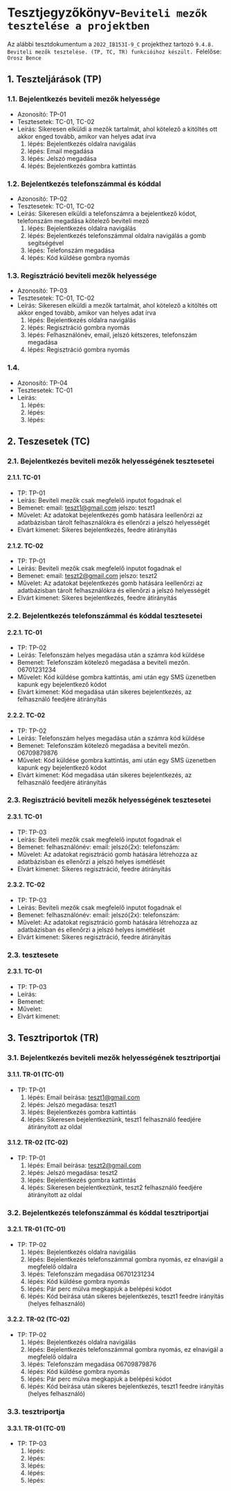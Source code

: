 # Tesztjegyzőkönyv-`Beviteli mezők tesztelése a projektben`

Az alábbi tesztdokumentum a `2022_IB153I-9_C` projekthez tartozó `9.4.8. Beviteli mezők tesztelése. (TP, TC, TR) funkcióihoz készült. `Felelőse: `Orosz Bence`


## 1. Teszteljárások (TP)

### 1.1. Bejelentkezés beviteli mezők helyessége
- Azonosító: TP-01
- Tesztesetek: TC-01, TC-02
- Leírás: Sikeresen elküldi a mezők tartalmát, ahol kötelező a kitöltés ott akkor enged tovább, amikor van helyes adat írva
    1. lépés: Bejelentkezés oldalra navigálás
    2. lépés: Email megadása
    3. lépés: Jelszó megadása
    4. lépés: Bejelentkezés gombra kattintás

### 1.2. Bejelentkezés telefonszámmal és kóddal
- Azonosító: TP-02
- Tesztesetek: TC-01, TC-02
- Leírás: Sikeresen elküldi a telefonszámra a bejelentkező kódot, telefonszám megadása kötelező beviteli mező
  1. lépés: Bejelentkezés oldalra navigálás
  2. lépés: Bejelentkezés telefonszámmal oldalra navigálás a gomb segítségével
  3. lépés: Telefonszám megadása
  4. lépés: Kód küldése gombra nyomás

### 1.3. Regisztráció beviteli mezők helyessége
- Azonosító: TP-03
- Tesztesetek: TC-01, TC-02
- Leírás: Sikeresen elküldi a mezők tartalmát, ahol kötelező a kitöltés ott akkor enged tovább, amikor van helyes adat írva
  1. lépés: Bejelentkezés oldalra navigálás
  2. lépés: Regisztráció gombra nyomás
  3. lépés: Felhasználónév, email, jelszó kétszeres, telefonszám megadása
  4. lépés: Regisztráció gombra nyomás

### 1.4. 
- Azonosító: TP-04
- Tesztesetek: TC-01
- Leírás: 
    1. lépés: 
    2. lépés: 
    3. lépés: 

## 2. Teszesetek (TC)

### 2.1. Bejelentkezés beviteli mezők helyességének tesztesetei

#### 2.1.1. TC-01
- TP: TP-01
- Leírás: Beviteli mezők csak megfelelő inputot fogadnak el
- Bemenet: email: teszt1@gmail.com jelszo: teszt1
- Művelet: Az adatokat bejelentkezés gomb hatására leellenőrzi az adatbázisban tárolt felhasználókra és ellenőrzi a jelszó helyességét
- Elvárt kimenet: Sikeres bejelentkezés, feedre átirányítás

#### 2.1.2. TC-02
- TP: TP-01
- Leírás: Beviteli mezők csak megfelelő inputot fogadnak el
- Bemenet: email: teszt2@gmail.com jelszo: teszt2
- Művelet: Az adatokat bejelentkezés gomb hatására leellenőrzi az adatbázisban tárolt felhasználókra és ellenőrzi a jelszó helyességét
- Elvárt kimenet: Sikeres bejelentkezés, feedre átirányítás

### 2.2. Bejelentkezés telefonszámmal és kóddal tesztesetei

#### 2.2.1. TC-01
- TP: TP-02
- Leírás: Telefonszám helyes megadása után a számra kód küldése 
- Bemenet: Telefonszám kötelező megadása a beviteli mezőn. 06701231234
- Művelet: Kód küldése gombra kattintás, ami után egy SMS üzenetben kapunk egy bejelentkező kódot
- Elvárt kimenet: Kód megadása után sikeres bejelentkezés, az felhasználó feedjére átirányítás

#### 2.2.2. TC-02
- TP: TP-02
- Leírás: Telefonszám helyes megadása után a számra kód küldése
- Bemenet: Telefonszám kötelező megadása a beviteli mezőn. 06709879876
- Művelet: Kód küldése gombra kattintás, ami után egy SMS üzenetben kapunk egy bejelentkező kódot
- Elvárt kimenet: Kód megadása után sikeres bejelentkezés, az felhasználó feedjére átirányítás

### 2.3. Regisztráció beviteli mezők helyességének tesztesetei

#### 2.3.1. TC-01
- TP: TP-03
- Leírás: Beviteli mezők csak megfelelő inputot fogadnak el
- Bemenet: felhasználónév: email: jelszó(2x): telefonszám:
- Művelet: Az adatokat regisztráció gomb hatására létrehozza az adatbázisban és ellenőrzi a jelszó helyes ismétlését
- Elvárt kimenet: Sikeres regisztráció, feedre átirányítás

#### 2.3.2. TC-02
- TP: TP-03
- Leírás: Beviteli mezők csak megfelelő inputot fogadnak el
- Bemenet: felhasználónév: email: jelszó(2x): telefonszám: 
- Művelet: Az adatokat regisztráció gomb hatására létrehozza az adatbázisban és ellenőrzi a jelszó helyes ismétlését
- Elvárt kimenet: Sikeres regisztráció, feedre átirányítás

### 2.3. tesztesete

#### 2.3.1. TC-01
- TP: TP-03
- Leírás: 
- Bemenet: 
- Művelet: 
- Elvárt kimenet: 


## 3. Tesztriportok (TR)

### 3.1. Bejelentkezés beviteli mezők helyességének tesztriportjai

#### 3.1.1. TR-01 (TC-01)
- TP: TP-01
    1. lépés: Email beírása: teszt1@gmail.com
    2. lépés: Jelszó megadása: teszt1
    3. lépés: Bejelentkezés gombra kattintás
    4. lépés: Sikeresen bejelentkeztünk, teszt1 felhasználó feedjére átirányított az oldal


#### 3.1.2. TR-02 (TC-02)
- TP: TP-01
  1. lépés: Email beírása: teszt2@gmail.com
  2. lépés: Jelszó megadása: teszt2
  3. lépés: Bejelentkezés gombra kattintás
  4. lépés: Sikeresen bejelentkeztünk, teszt2 felhasználó feedjére átirányított az oldal

### 3.2. Bejelentkezés telefonszámmal és kóddal tesztriportjai

#### 3.2.1. TR-01 (TC-01)
- TP: TP-02
    1. lépés: Bejelentkezés oldalra navigálás
    2. lépés: Bejelentkezés telefonszámmal gombra nyomás, ez elnavigál a megfelelő oldalra
    3. lépés: Telefonszám megadása 06701231234
    4. lépés: Kód küldése gombra nyomás
    5. lépés: Pár perc múlva megkapjuk a belépési kódot 
    6. lépés: Kód beírása után sikeres bejelentkezés, teszt1 feedre irányítás (helyes felhasználó)

#### 3.2.2. TR-02 (TC-02)
- TP: TP-02
    1. lépés: Bejelentkezés oldalra navigálás
    2. lépés: Bejelentkezés telefonszámmal gombra nyomás, ez elnavigál a megfelelő oldalra
    3. lépés: Telefonszám megadása 06709879876
    4. lépés: Kód küldése gombra nyomás
    5. lépés: Pár perc múlva megkapjuk a belépési kódot
    6. lépés: Kód beírása után sikeres bejelentkezés, teszt1 feedre irányítás (helyes felhasználó)

### 3.3. tesztriportja

#### 3.3.1. TR-01 (TC-01)
- TP: TP-03
    1. lépés: 
    2. lépés: 
    3. lépés: 
    4. lépés: 
    5. lépés: 

    
